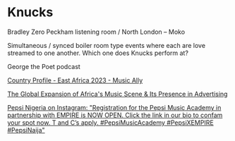 # Knucks

Bradley Zero Peckham listening room / North London – Moko

Simultaneous / synced boiler room type events where each are love streamed to one another. Which one does Knucks perform at?

George the Poet podcast 

[Country Profile - East Africa 2023 - Music Ally](https://musically.com/2023/09/13/country-profile-east-africa-2023/)

[The Global Expansion of Africa's Music Scene & Its Presence in Advertising](https://snobhop.substack.com/p/the-global-expansion-of-africas-music)

[Pepsi Nigeria on Instagram: "Registration for the Pepsi Music Academy in partnership with EMPIRE is NOW OPEN. Click the link in our bio to confam your spot now.  T and C’s apply.  #PepsiMusicAcademy #PepsiXEMPIRE #PepsiNaija"](https://www.instagram.com/p/C0AJJ-sMRqY/)